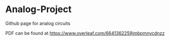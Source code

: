 # Analog-Project
Github page for analog circuits


PDF can be found at https://www.overleaf.com/6641362259jmbpmnycdnzz
